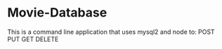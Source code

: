# Movie-Database

This is a command line application that uses mysql2 and node to:
POST
PUT
GET
DELETE
